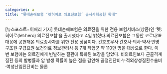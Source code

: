 ```yaml
---
categories: a
title: "롯데손해보험 ‘렛히어로 의료진보험’ 출시사회공헌 확대"
---
```

[뉴스포스트=이해리 기자] 롯데손해보험은 의료진을 위한 전용 보험서비스(상품)인 ‘렛:히어로(let:hero) 의료진보험’을 출시했다고 4일 밝혔다.의료진보험은 그동안 코로나19 대응에 공헌해온 의료종사자를 위한 전용 상품이다. 간호조무사·간호사·의사·약사·인명구조원·구급요원·보건의료 정보관리사 등 7개 직업군 약 110만 명을 대상으로 한다. 이번 보험에는 의료진에게 빈발하는 질환에 특화된 보장을 담았다. 비의료인보다 근골격계질환 등의 발병률과 암 발생 확률이 높은 점을 감안해 골절진단비·누적외상성질환수술비·여성난임진단비는 물론